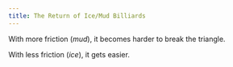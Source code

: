 ```yaml
---
title: The Return of Ice/Mud Billiards
---
```


<script>
    var sim = createSimulation({
        initialize: function(simulation) {
            var p = simulation.parameters;
            p.friction = 0;
            setBoxWidth(simulation, 90);

            initBilliards(simulation, simulation.boxBounds);

    		setToolbarAvailableTools(simulation.toolbar, ["impulse"]);
        }
    });
</script>

With more friction (_mud_), it becomes harder to break the triangle.

With less friction (_ice_), it gets easier.

<script>
createSliderHere({
    object: sim.parameters,
    name: "friction",
    min: 0.04, max: 5,
    minLabel: "Ice", maxLabel: "Mud",
    transform: function(x) { return Math.exp(x); },
    inverseTransform: function(x) { return Math.log(x); },
});
</script>

